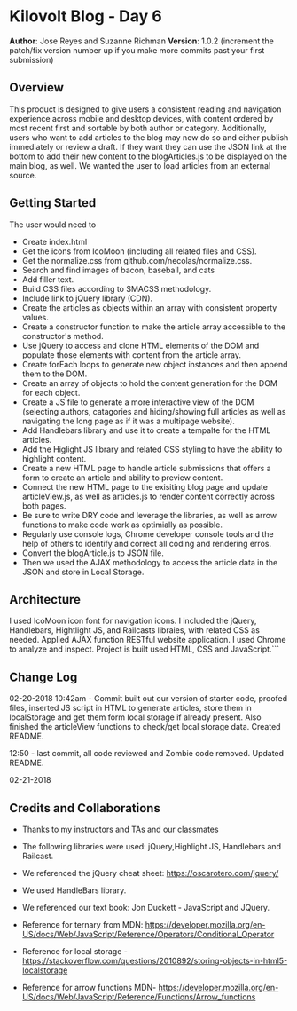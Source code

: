# Kilovolt Blog - Day 6

**Author**: Jose Reyes and Suzanne Richman
**Version**: 1.0.2 (increment the patch/fix version number up if you make more commits past your first submission)

## Overview
This product is designed to give users a consistent reading and navigation experience across mobile and desktop devices, with content ordered by most recent first and sortable by both author or category. Additionally, users who want to add articles to the blog may now do so and either publish immediately or review a draft. If they want they can use the JSON link at the bottom to add their new content to the blogArticles.js to be displayed on the main blog, as well. We wanted the user to load articles from an external source.


## Getting Started

The user would need to 
* Create index.html
* Get the icons from IcoMoon (including all related files and CSS).
* Get the normalize.css from github.com/necolas/normalize.css.
* Search and find images of bacon, baseball, and cats
* Add filler text.
* Build CSS files according to SMACSS methodology.
* Include link to jQuery library (CDN).
* Create the articles as objects within an array with consistent property values.
* Create a constructor function to make the article array accessible to the constructor's method.
* Use jQuery to access and clone HTML elements of the DOM and populate those elements with content from the article array.
* Create forEach loops to generate new object instances and then append them to the DOM.
* Create an array of objects to hold the content generation for the DOM for each object.
* Create a JS file to generate a more interactive view of the DOM (selecting authors, catagories and hiding/showing full articles as well as navigating the long page as if it was a multipage website).
* Add Handlebars library and use it to create a tempalte for the HTML articles. 
* Add the Higlight JS library and related CSS styling to have the ability to highlight content.
* Create a new HTML page to handle article submissions that offers a form to create an article and ability to preview content.
* Connect the new HTML page to the exisiting blog page and update articleView.js, as well as articles.js to render content correctly across both pages.
* Be sure to write DRY code and leverage the libraries, as well as arrow functions to make code work as optimially as possible.
* Regularly use console logs, Chrome developer console tools and the help of others to identify and correct all coding and rendering erros. 
* Convert the blogArticle.js to JSON file.
* Then we used the AJAX methodology to access the article data in the JSON and store in Local Storage. 


## Architecture

I used IcoMoon icon font for navigation icons. I included the jQuery, Handlebars, Hightlight JS, and Railcasts libraies, with related CSS as needed. Applied AJAX function RESTful website application. I used Chrome to analyze and inspect. Project is built used HTML, CSS and JavaScript.```

## Change Log
02-20-2018 
10:42am - Commit built out our version of starter code, proofed files, inserted JS script in HTML to generate articles, store them in localStorage and get them form local storage if already present. Also finished the articleView functions to check/get local storage data. Created README.

12:50 - last commit, all code reviewed and Zombie code removed. Updated README.

02-21-2018



## Credits and Collaborations
* Thanks to my instructors and TAs and our classmates 
* The following libraries were used: jQuery,Highlight JS, Handlebars and Railcast.
* We referenced the jQuery cheat sheet: https://oscarotero.com/jquery/
* We used HandleBars library.
* We referenced our text book: Jon Duckett - JavaScript and JQuery.
* Reference for ternary from MDN: https://developer.mozilla.org/en-US/docs/Web/JavaScript/Reference/Operators/Conditional_Operator

* Reference for local storage -https://stackoverflow.com/questions/2010892/storing-objects-in-html5-localstorage
* Reference for arrow functions MDN- https://developer.mozilla.org/en-US/docs/Web/JavaScript/Reference/Functions/Arrow_functions